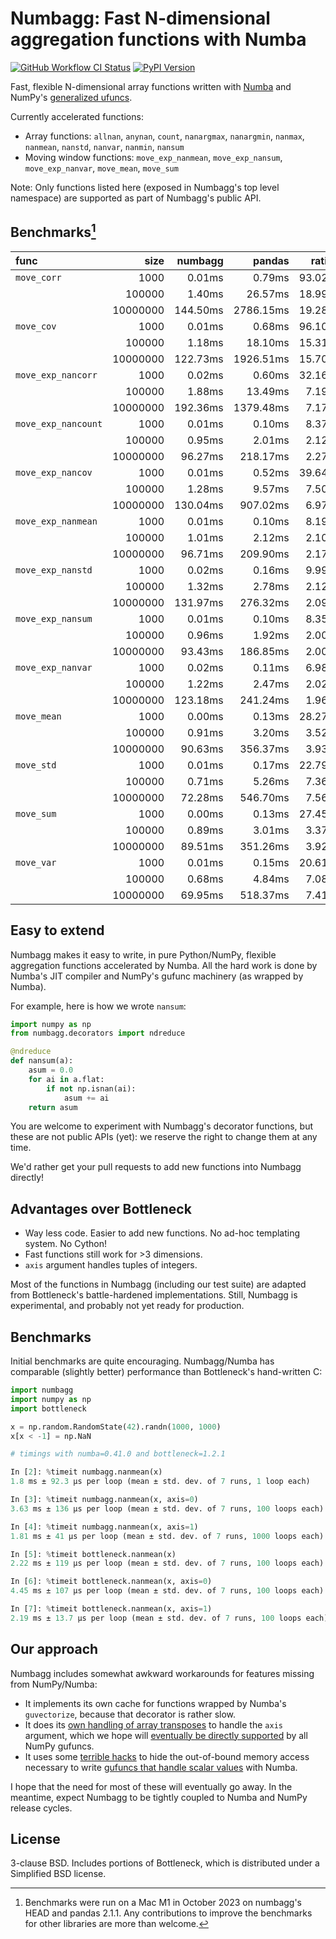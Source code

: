 # Numbagg: Fast N-dimensional aggregation functions with Numba

[![GitHub Workflow CI Status](https://img.shields.io/github/actions/workflow/status/numbagg/numbagg/test.yaml?branch=main&logo=github&style=for-the-badge)](https://github.com/numbagg/numbagg/actions/workflows/test.yaml)
[![PyPI Version](https://img.shields.io/pypi/v/numbagg?style=for-the-badge)](https://pypi.python.org/pypi/numbagg/)

Fast, flexible N-dimensional array functions written with
[Numba](https://github.com/numba/numba) and NumPy's [generalized
ufuncs](http://docs.scipy.org/doc/numpy/reference/c-api.generalized-ufuncs.html).

Currently accelerated functions:

- Array functions: `allnan`, `anynan`, `count`, `nanargmax`,
  `nanargmin`, `nanmax`, `nanmean`, `nanstd`, `nanvar`, `nanmin`,
  `nansum`
- Moving window functions: `move_exp_nanmean`, `move_exp_nansum`,
  `move_exp_nanvar`, `move_mean`, `move_sum`

Note: Only functions listed here (exposed in Numbagg's top level namespace) are
supported as part of Numbagg's public API.

## Benchmarks[^1]

| func                |     size |  numbagg |    pandas |  ratio |
| :------------------ | -------: | -------: | --------: | -----: |
| `move_corr`         |     1000 |   0.01ms |    0.79ms | 93.02x |
|                     |   100000 |   1.40ms |   26.57ms | 18.99x |
|                     | 10000000 | 144.50ms | 2786.15ms | 19.28x |
| `move_cov`          |     1000 |   0.01ms |    0.68ms | 96.10x |
|                     |   100000 |   1.18ms |   18.10ms | 15.31x |
|                     | 10000000 | 122.73ms | 1926.51ms | 15.70x |
| `move_exp_nancorr`  |     1000 |   0.02ms |    0.60ms | 32.16x |
|                     |   100000 |   1.88ms |   13.49ms |  7.19x |
|                     | 10000000 | 192.36ms | 1379.48ms |  7.17x |
| `move_exp_nancount` |     1000 |   0.01ms |    0.10ms |  8.37x |
|                     |   100000 |   0.95ms |    2.01ms |  2.12x |
|                     | 10000000 |  96.27ms |  218.17ms |  2.27x |
| `move_exp_nancov`   |     1000 |   0.01ms |    0.52ms | 39.64x |
|                     |   100000 |   1.28ms |    9.57ms |  7.50x |
|                     | 10000000 | 130.04ms |  907.02ms |  6.97x |
| `move_exp_nanmean`  |     1000 |   0.01ms |    0.10ms |  8.19x |
|                     |   100000 |   1.01ms |    2.12ms |  2.10x |
|                     | 10000000 |  96.71ms |  209.90ms |  2.17x |
| `move_exp_nanstd`   |     1000 |   0.02ms |    0.16ms |  9.99x |
|                     |   100000 |   1.32ms |    2.78ms |  2.12x |
|                     | 10000000 | 131.97ms |  276.32ms |  2.09x |
| `move_exp_nansum`   |     1000 |   0.01ms |    0.10ms |  8.35x |
|                     |   100000 |   0.96ms |    1.92ms |  2.00x |
|                     | 10000000 |  93.43ms |  186.85ms |  2.00x |
| `move_exp_nanvar`   |     1000 |   0.02ms |    0.11ms |  6.98x |
|                     |   100000 |   1.22ms |    2.47ms |  2.02x |
|                     | 10000000 | 123.18ms |  241.24ms |  1.96x |
| `move_mean`         |     1000 |   0.00ms |    0.13ms | 28.27x |
|                     |   100000 |   0.91ms |    3.20ms |  3.52x |
|                     | 10000000 |  90.63ms |  356.37ms |  3.93x |
| `move_std`          |     1000 |   0.01ms |    0.17ms | 22.79x |
|                     |   100000 |   0.71ms |    5.26ms |  7.36x |
|                     | 10000000 |  72.28ms |  546.70ms |  7.56x |
| `move_sum`          |     1000 |   0.00ms |    0.13ms | 27.45x |
|                     |   100000 |   0.89ms |    3.01ms |  3.37x |
|                     | 10000000 |  89.51ms |  351.26ms |  3.92x |
| `move_var`          |     1000 |   0.01ms |    0.15ms | 20.61x |
|                     |   100000 |   0.68ms |    4.84ms |  7.08x |
|                     | 10000000 |  69.95ms |  518.37ms |  7.41x |

## Easy to extend

Numbagg makes it easy to write, in pure Python/NumPy, flexible aggregation
functions accelerated by Numba. All the hard work is done by Numba's JIT
compiler and NumPy's gufunc machinery (as wrapped by Numba).

For example, here is how we wrote `nansum`:

```python
import numpy as np
from numbagg.decorators import ndreduce

@ndreduce
def nansum(a):
    asum = 0.0
    for ai in a.flat:
        if not np.isnan(ai):
            asum += ai
    return asum
```

You are welcome to experiment with Numbagg's decorator functions, but these are
not public APIs (yet): we reserve the right to change them at any time.

We'd rather get your pull requests to add new functions into Numbagg directly!

## Advantages over Bottleneck

- Way less code. Easier to add new functions. No ad-hoc templating
  system. No Cython!
- Fast functions still work for >3 dimensions.
- `axis` argument handles tuples of integers.

Most of the functions in Numbagg (including our test suite) are adapted from
Bottleneck's battle-hardened implementations. Still, Numbagg is experimental,
and probably not yet ready for production.

## Benchmarks

Initial benchmarks are quite encouraging. Numbagg/Numba has comparable (slightly
better) performance than Bottleneck's hand-written C:

```python
import numbagg
import numpy as np
import bottleneck

x = np.random.RandomState(42).randn(1000, 1000)
x[x < -1] = np.NaN

# timings with numba=0.41.0 and bottleneck=1.2.1

In [2]: %timeit numbagg.nanmean(x)
1.8 ms ± 92.3 µs per loop (mean ± std. dev. of 7 runs, 1 loop each)

In [3]: %timeit numbagg.nanmean(x, axis=0)
3.63 ms ± 136 µs per loop (mean ± std. dev. of 7 runs, 100 loops each)

In [4]: %timeit numbagg.nanmean(x, axis=1)
1.81 ms ± 41 µs per loop (mean ± std. dev. of 7 runs, 1000 loops each)

In [5]: %timeit bottleneck.nanmean(x)
2.22 ms ± 119 µs per loop (mean ± std. dev. of 7 runs, 100 loops each)

In [6]: %timeit bottleneck.nanmean(x, axis=0)
4.45 ms ± 107 µs per loop (mean ± std. dev. of 7 runs, 100 loops each)

In [7]: %timeit bottleneck.nanmean(x, axis=1)
2.19 ms ± 13.7 µs per loop (mean ± std. dev. of 7 runs, 100 loops each)
```

## Our approach

Numbagg includes somewhat awkward workarounds for features missing from
NumPy/Numba:

- It implements its own cache for functions wrapped by Numba's
  `guvectorize`, because that decorator is rather slow.
- It does its [own handling of array
  transposes](https://github.com/numbagg/numbagg/blob/main/numbagg/decorators.py#L69)
  to handle the `axis` argument, which we hope will [eventually be
  directly supported](https://github.com/numpy/numpy/issues/5197) by
  all NumPy gufuncs.
- It uses some [terrible
  hacks](https://github.com/numbagg/numbagg/blob/main/numbagg/transform.py) to
  hide the out-of-bound memory access necessary to write [gufuncs that handle
  scalar
  values](https://github.com/numba/numba/blob/main/numba/tests/test_guvectorize_scalar.py)
  with Numba.

I hope that the need for most of these will eventually go away. In the meantime,
expect Numbagg to be tightly coupled to Numba and NumPy release cycles.

## License

3-clause BSD. Includes portions of Bottleneck, which is distributed under a
Simplified BSD license.

[^1]:
    Benchmarks were run on a Mac M1 in October 2023 on numbagg's HEAD and
    pandas 2.1.1. Any contributions to improve the benchmarks for other
    libraries are more than welcome.
